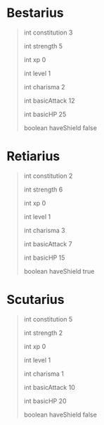 # Bestarius
> int constitution 3
> 
> int strength 5
> 
> int xp 0
> 
> int level 1
> 
> int charisma 2
> 
> int basicAttack 12
> 
> int basicHP 25
> 
> boolean haveShield false

# Retiarius
> int constitution 2
>
> int strength 6
>
> int xp 0
>
> int level 1
>
> int charisma 3
>
> int basicAttack 7
>
> int basicHP 15
>
> boolean haveShield true

# Scutarius
> int constitution 5
>
> int strength 2
>
> int xp 0
>
> int level 1
>
> int charisma 1
>
> int basicAttack 10
>
> int basicHP 20
>
> boolean haveShield false